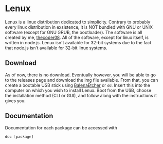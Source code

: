 # Lenux
Lenux is a linux distribution dedicated to simplicity. Contrary to probably every linux distribution in exsistence, it is NOT bundled with GNU or UNIX software (except for GNU GRUB, the bootloader). The software is all created by me, [thecoder08](https://github.com/thecoder08). All of the software, except for linux itself, is written in node.js. Lenux isn't available for 32-bit systems due to the fact that node.js isn't available for 32-bit linux systems.
## Download
As of now, there is no download. Eventually however, you will be able to go to the releases page and download the img file available. From that, you can create a bootable USB stick using [BalenaEtcher](https://balena.io/etcher) or `dd`. Insert this into the computer on which you wish to install Lenux. Boot from the USB, choose the installation method (CLI or GUI), and follow along with the instructions it gives you.
## Documentation
Documentation for each package can be accessed with
```
doc [package]
```
